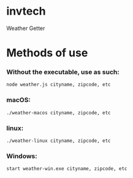 # invtech
Weather Getter

# Methods of use

### Without the executable, use as such:
`node weather.js cityname, zipcode, etc`

### macOS:
`./weather-macos cityname, zipcode, etc`

### linux:
`./weather-linux cityname, zipcode, etc`

### Windows:
`start weather-win.exe cityname, zipcode, etc`


